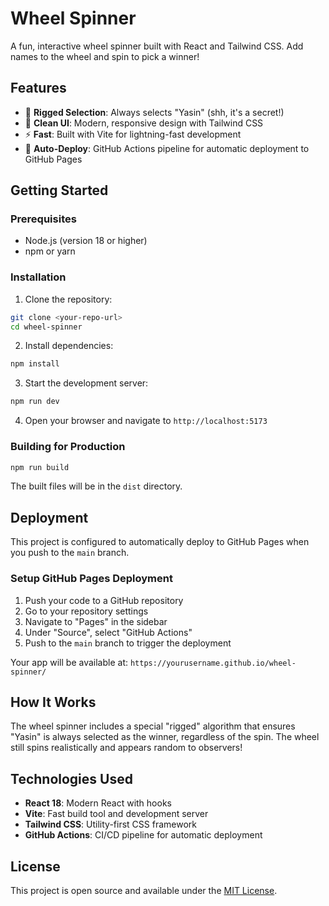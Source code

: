 # Wheel Spinner

A fun, interactive wheel spinner built with React and Tailwind CSS. Add names to the wheel and spin to pick a winner! 

## Features

- 🎯 **Rigged Selection**: Always selects "Yasin" (shh, it's a secret!)
- 🎨 **Clean UI**: Modern, responsive design with Tailwind CSS
- ⚡ **Fast**: Built with Vite for lightning-fast development
- 🚀 **Auto-Deploy**: GitHub Actions pipeline for automatic deployment to GitHub Pages

## Getting Started

### Prerequisites

- Node.js (version 18 or higher)
- npm or yarn

### Installation

1. Clone the repository:
```bash
git clone <your-repo-url>
cd wheel-spinner
```

2. Install dependencies:
```bash
npm install
```

3. Start the development server:
```bash
npm run dev
```

4. Open your browser and navigate to `http://localhost:5173`

### Building for Production

```bash
npm run build
```

The built files will be in the `dist` directory.

## Deployment

This project is configured to automatically deploy to GitHub Pages when you push to the `main` branch.

### Setup GitHub Pages Deployment

1. Push your code to a GitHub repository
2. Go to your repository settings
3. Navigate to "Pages" in the sidebar
4. Under "Source", select "GitHub Actions"
5. Push to the `main` branch to trigger the deployment

Your app will be available at: `https://yourusername.github.io/wheel-spinner/`

## How It Works

The wheel spinner includes a special "rigged" algorithm that ensures "Yasin" is always selected as the winner, regardless of the spin. The wheel still spins realistically and appears random to observers!

## Technologies Used

- **React 18**: Modern React with hooks
- **Vite**: Fast build tool and development server
- **Tailwind CSS**: Utility-first CSS framework
- **GitHub Actions**: CI/CD pipeline for automatic deployment

## License

This project is open source and available under the [MIT License](LICENSE).
